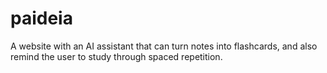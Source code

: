 # paideia
A website with an AI assistant that can turn notes into flashcards, and also remind the user to study through spaced repetition.
